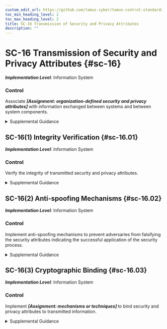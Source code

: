 ```yaml
---
custom_edit_url: https://github.com/tamus-cyber/tamus-control-standards/tree/main/content/tamus.edu/TAMUS_profile.xml
toc_min_heading_level: 2
toc_max_heading_level: 2
title: SC-16 Transmission of Security and Privacy Attributes
description: ""
---
```


# SC-16 Transmission of Security and Privacy Attributes {#sc-16}

_**Implementation Level**_: Information System

### Control

Associate <strong title="sc-16_prm_1"> <em>[Assignment: organization-defined security and privacy attributes]</em> </strong> with information exchanged between systems and between system components.


<details><summary>Supplemental Guidance</summary>Security and privacy attributes can be explicitly or implicitly associated with the information contained in organizational systems or system components. Attributes are abstractions that represent the basic properties or characteristics of an entity with respect to protecting information or the management of personally identifiable information. Attributes are typically associated with internal data structures, including records, buffers, and files within the system. Security and privacy attributes are used to implement access control and information flow control policies; reflect special dissemination, management, or distribution instructions, including permitted uses of personally identifiable information; or support other aspects of the information security and privacy policies. Privacy attributes may be used independently or in conjunction with security attributes.</details>


## SC-16(1) Integrity Verification {#sc-16.01}

_**Implementation Level**_: Information System

### Control

Verify the integrity of transmitted security and privacy attributes.


<details><summary>Supplemental Guidance</summary>Part of verifying the integrity of transmitted information is ensuring that security and privacy attributes that are associated with such information have not been modified in an unauthorized manner. Unauthorized modification of security or privacy attributes can result in a loss of integrity for transmitted information.</details>


## SC-16(2) Anti-spoofing Mechanisms {#sc-16.02}

_**Implementation Level**_: Information System

### Control

Implement anti-spoofing mechanisms to prevent adversaries from falsifying the security attributes indicating the successful application of the security process.


<details><summary>Supplemental Guidance</summary>Some attack vectors operate by altering the security attributes of an information system to intentionally and maliciously implement an insufficient level of security within the system. The alteration of attributes leads organizations to believe that a greater number of security functions are in place and operational than have actually been implemented.</details>


## SC-16(3) Cryptographic Binding {#sc-16.03}

_**Implementation Level**_: Information System

### Control

Implement <strong title="sc-16.03_odp"> <em>[Assignment: mechanisms or techniques]</em> </strong> to bind security and privacy attributes to transmitted information.


<details><summary>Supplemental Guidance</summary>Cryptographic mechanisms and techniques can provide strong security and privacy attribute binding to transmitted information to help ensure the integrity of such information.</details>
